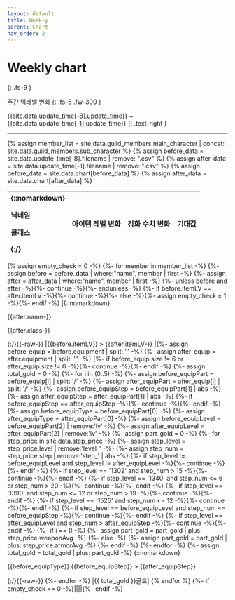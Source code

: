 ```yaml
---
layout: default
title: Weekly
parent: Chart
nav_order: 2
---
```


# Weekly chart
{: .fs-9 }

주간 템레벨 변화
{: .fs-6 .fw-300 }

{{site.data.update_time[-8].update_time}} ~ {{site.data.update_time[-1].update_time}}
{: .text-right }

---

{% assign member_list = site.data.guild_members.main_character | concat: site.data.guild_members.sub_character %}
{% assign before_data = site.data.update_time[-8].filename | remove: ".csv" %}
{% assign after_data = site.data.update_time[-1].filename | remove: ".csv" %}
{% assign before_data = site.data.chart[before_data] %}
{% assign after_data = site.data.chart[after_data] %}

| {::nomarkdown}<p>닉네임</p><p>클래스</p>{:/} | 아이템 레벨 변화 | 강화 수치 변화 | 기대값 |
|:-|:-:|:-:|:-:|
{% assign empty_check = 0 -%}
{%- for member in member_list -%}
  {%- assign before = before_data | where:"name", member | first -%}
  {%- assign after = after_data | where:"name", member | first -%}
  {%- unless before and after -%}{%- continue -%}{%- endunless -%}
  {%- if before.itemLV == after.itemLV -%}{%- continue -%}{%- else -%}{%- assign empty_check = 1 -%}{%- endif -%}
  |{::nomarkdown}<p>{{after.name-}}</p><p>{{after.class-}}</p>{:/}{{-raw-}}
  |{{before.itemLV}} > {{after.itemLV-}}
  |{%- assign before_equip = before.equipment | split: ',' -%}
  {%- assign after_equip = after.equipment | split: ',' -%}
  {%- if before_equip.size != 6 or after_equip.size != 6 -%}{%- continue -%}{%- endif -%}
  {%- assign total_gold = 0 -%}
  {%- for i in (0..5) -%}
    {%- assign before_equipPart = before_equip[i] | split: '/' -%}
    {%- assign after_equipPart = after_equip[i] | split: '/' -%}
    {%- assign before_equipStep = before_equipPart[1] | abs -%}
    {%- assign after_equipStep = after_equipPart[1] | abs -%}
    {%- if before_equipStep == after_equipStep -%}{%- continue -%}{%- endif -%}
    {%- assign before_equipType = before_equipPart[0] -%}
    {%- assign after_equipType = after_equipPart[0] -%}
    {%- assign before_equipLevel = before_equipPart[2] | remove:'lv' -%}
    {%- assign after_equipLevel = after_equipPart[2] | remove:'lv' -%}
    {%- assign part_gold = 0 -%}
    {%- for step_price in site.data.step_price -%}
      {%- assign step_level = step_price.level | remove:'level_' -%}
      {%- assign step_num = step_price.step | remove:'step_' | abs -%}
      {%- if step_level != before_equipLevel and step_level != after_equipLevel -%}{%- continue -%}{%- endif -%}
      {%- if step_level == '1302' and step_num > 15 -%}{%- continue -%}{%- endif -%}
      {%- if step_level == '1340' and step_num <= 6 or step_num > 20 -%}{%- continue -%}{%- endif -%}
      {%- if step_level == '1390' and step_num <= 12 or step_num > 19 -%}{%- continue -%}{%- endif -%}
      {%- if step_level == '1525' and step_num <= 12 -%}{%- continue -%}{%- endif -%}
      {%- if step_level == before_equipLevel and step_num <= before_equipStep -%}{%- continue -%}{%- endif -%}
      {%- if step_level == after_equipLevel and step_num > after_equipStep -%}{%- continue -%}{%- endif -%}
      {%- if i == 0 -%}
        {%- assign part_gold = part_gold | plus: step_price.weaponAvg -%}
      {%- else -%}
        {%- assign part_gold = part_gold | plus: step_price.armorAvg -%}
      {%- endif -%}
    {%- endfor -%}
    {%- assign total_gold = total_gold | plus: part_gold -%}
    {::nomarkdown}<p>{{before_equipType}} {{before_equipStep}} > {{after_equipStep}}</p>{:/}{{-raw-}}
  {%- endfor -%}
  |{{ total_gold }}골드|
{% endfor %}
{%- if empty_check == 0 -%}||||{%- endif -%}

